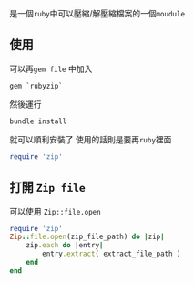 是一個`ruby`中可以壓縮/解壓縮檔案的一個`moudule`

## 使用
可以再`gem file` 中加入
```gem
gem `rubyzip`
```
然後運行
```shell
bundle install
```
就可以順利安裝了
使用的話則是要再`ruby`裡面
```ruby
require 'zip'
```

## 打開 `Zip file`
可以使用 `Zip::file.open`
```ruby
require 'zip'
Zip::file.open(zip_file_path) do |zip|
	zip.each do |entry|
		entry.extract( extract_file_path )
	end
end
```
